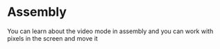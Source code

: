# Assembly
You can learn about the video mode in assembly and you can work with pixels in the screen and move it
